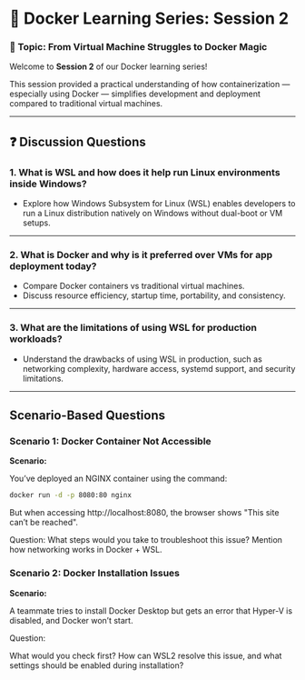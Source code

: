 # 🚀 Docker Learning Series: Session 2

### 🎯 Topic: From Virtual Machine Struggles to Docker Magic

Welcome to **Session 2** of our Docker learning series!

This session provided a practical understanding of how containerization — especially using Docker — simplifies development and deployment compared to traditional virtual machines.

---

## ❓ Discussion Questions

### 1. What is WSL and how does it help run Linux environments inside Windows?

- Explore how Windows Subsystem for Linux (WSL) enables developers to run a Linux distribution natively on Windows without dual-boot or VM setups.

---

### 2. What is Docker and why is it preferred over VMs for app deployment today?

- Compare Docker containers vs traditional virtual machines.
- Discuss resource efficiency, startup time, portability, and consistency.

---

### 3. What are the limitations of using WSL for production workloads?

- Understand the drawbacks of using WSL in production, such as networking complexity, hardware access, systemd support, and security limitations.

---

##  Scenario-Based Questions

###  Scenario 1: Docker Container Not Accessible

**Scenario:**

You’ve deployed an NGINX container using the command:

```bash
docker run -d -p 8080:80 nginx
```

But when accessing http://localhost:8080, the browser shows "This site can’t be reached".

Question:
What steps would you take to troubleshoot this issue? Mention how networking works in Docker + WSL.


###  Scenario 2: Docker Installation Issues

**Scenario:**

A teammate tries to install Docker Desktop but gets an error that Hyper-V is disabled, and Docker won’t start.

Question:

What would you check first? How can WSL2 resolve this issue, and what settings should be enabled during installation?
